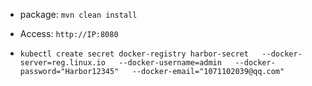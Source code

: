 - package: `mvn clean install`
- Access: `http://IP:8080`

- `kubectl create secret docker-registry harbor-secret   --docker-server=reg.linux.io   --docker-username=admin   --docker-password="Harbor12345"   --docker-email="1071102039@qq.com"`
